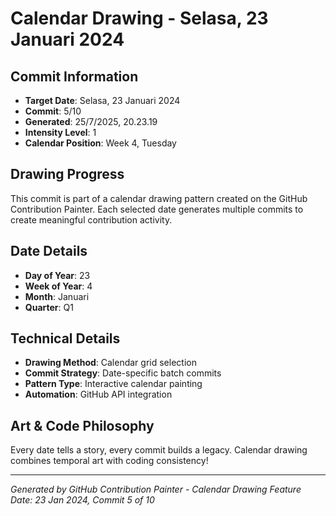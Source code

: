 # Calendar Drawing - Selasa, 23 Januari 2024

## Commit Information
- **Target Date**: Selasa, 23 Januari 2024
- **Commit**: 5/10
- **Generated**: 25/7/2025, 20.23.19
- **Intensity Level**: 1
- **Calendar Position**: Week 4, Tuesday

## Drawing Progress
This commit is part of a calendar drawing pattern created on the GitHub Contribution Painter.
Each selected date generates multiple commits to create meaningful contribution activity.

## Date Details
- **Day of Year**: 23
- **Week of Year**: 4
- **Month**: Januari
- **Quarter**: Q1

## Technical Details
- **Drawing Method**: Calendar grid selection
- **Commit Strategy**: Date-specific batch commits
- **Pattern Type**: Interactive calendar painting
- **Automation**: GitHub API integration

## Art & Code Philosophy
Every date tells a story, every commit builds a legacy. 
Calendar drawing combines temporal art with coding consistency!

---
*Generated by GitHub Contribution Painter - Calendar Drawing Feature*
*Date: 23 Jan 2024, Commit 5 of 10*